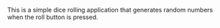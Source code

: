 This is a simple dice rolling application that generates random numbers when the roll button is pressed.
